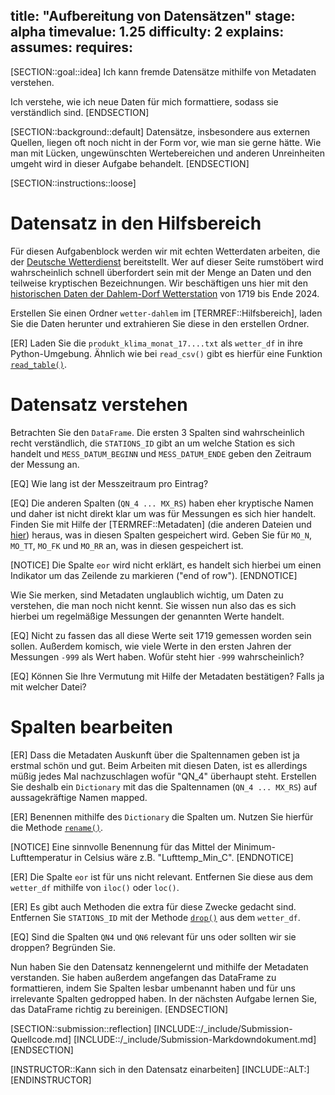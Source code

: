 title: "Aufbereitung von Datensätzen"
stage: alpha
timevalue: 1.25
difficulty: 2
explains:
assumes:
requires:
---

[SECTION::goal::idea]
Ich kann fremde Datensätze mithilfe von Metadaten verstehen.

Ich verstehe, wie ich neue Daten für mich formattiere, sodass sie verständlich sind.
[ENDSECTION]


[SECTION::background::default]
Datensätze, insbesondere aus externen Quellen, liegen oft noch nicht in der Form vor,
wie man sie gerne hätte. Wie man mit Lücken, ungewünschten Wertebereichen und anderen Unreinheiten
umgeht wird in dieser Aufgabe behandelt.
[ENDSECTION]


[SECTION::instructions::loose]
# Datensatz in den Hilfsbereich

Für diesen Aufgabenblock werden wir mit echten Wetterdaten arbeiten, die der 
[Deutsche Wetterdienst](https://opendata.dwd.de/climate_environment/CDC) 
bereitstellt.
Wer auf dieser Seite rumstöbert wird wahrscheinlich schnell überfordert sein mit der Menge an
Daten und den teilweise kryptischen Bezeichnungen.
Wir beschäftigen uns hier mit den
[historischen Daten der Dahlem-Dorf Wetterstation](https://opendata.dwd.de/climate_environment/CDC/observations_germany/climate/monthly/kl/historical/monatswerte_KL_00400_18890101_20241231_hist.zip)
von 1719 bis Ende 2024.

Erstellen Sie einen Ordner `wetter-dahlem` im [TERMREF::Hilfsbereich],
laden Sie die Daten herunter und extrahieren Sie diese in den erstellen Ordner.

[ER] Laden Sie die `produkt_klima_monat_17....txt` als `wetter_df` in ihre Python-Umgebung.
Ähnlich wie bei `read_csv()` gibt es hierfür eine Funktion
[`read_table()`](https://pandas.pydata.org/docs/reference/api/pandas.read_table.html#pandas.read_table).

# Datensatz verstehen

Betrachten Sie den `DataFrame`.
Die ersten 3 Spalten sind wahrscheinlich recht verständlich, 
die `STATIONS_ID` gibt an um welche Station es sich handelt und
`MESS_DATUM_BEGINN` und `MESS_DATUM_ENDE`  geben den Zeitraum der Messung an.

[EQ] Wie lang ist der Messzeitraum pro Eintrag?

[EQ] Die anderen Spalten (`QN_4 ... MX_RS`) haben eher kryptische Namen und daher ist nicht direkt
klar um was für Messungen es sich hier handelt.
Finden Sie mit Hilfe der [TERMREF::Metadaten] (die anderen Dateien und 
[hier](https://opendata.dwd.de/climate_environment/CDC/observations_germany/climate/monthly/kl/BESCHREIBUNG_obsgermany-climate-monthly-kl_de.pdf)) 
heraus, was in diesen Spalten gespeichert wird.
Geben Sie für `MO_N`, `MO_TT`, `MO_FK` und `MO_RR` an, was in diesen gespeichert ist.

[NOTICE]
Die Spalte `eor` wird nicht erklärt, es handelt sich hierbei um einen Indikator um das Zeilende
zu markieren ("end of row").
[ENDNOTICE]

Wie Sie merken, sind Metadaten unglaublich wichtig, um Daten zu verstehen, die man noch nicht kennt.
Sie wissen nun also das es sich hierbei um regelmäßige Messungen der genannten Werte handelt.

[EQ] Nicht zu fassen das all diese Werte seit 1719 gemessen worden sein sollen. 
Außerdem komisch, wie viele Werte in den ersten Jahren der Messungen `-999` als Wert haben.
Wofür steht hier `-999` wahrscheinlich?

[EQ] Können Sie Ihre Vermutung mit Hilfe der Metadaten bestätigen? Falls ja mit welcher Datei?

# Spalten bearbeiten

[ER] Dass die Metadaten Auskunft über die Spaltennamen geben ist ja erstmal schön und gut.
Beim Arbeiten mit diesen Daten, ist es allerdings müßig jedes Mal nachzuschlagen wofür "QN_4"
überhaupt steht. 
Erstellen Sie deshalb ein `Dictionary` mit das die Spaltennamen  (`QN_4 ... MX_RS`) 
auf aussagekräftige Namen mapped.

[ER] Benennen mithilfe des `Dictionary` die Spalten um.
Nutzen Sie hierfür die Methode
[`rename()`](https://pandas.pydata.org/docs/reference/api/pandas.DataFrame.rename.html#pandas.DataFrame.rename).

[NOTICE]
Eine sinnvolle Benennung für das Mittel der Minimum-Lufttemperatur in Celsius wäre z.B. "Lufttemp_Min_C".
[ENDNOTICE]

[ER] Die Spalte `eor` ist für uns nicht relevant. 
Entfernen Sie diese aus dem `wetter_df` mithilfe von `iloc()` oder `loc()`.

[ER] Es gibt auch Methoden die extra für diese Zwecke gedacht sind.
Entfernen Sie `STATIONS_ID` mit der Methode 
[`drop()`](https://pandas.pydata.org/docs/reference/api/pandas.DataFrame.drop.html#pandas.DataFrame.drop)
aus dem `wetter_df`.

[EQ] Sind die Spalten `QN4` und `QN6` relevant für uns oder sollten wir sie droppen?
Begründen Sie.

Nun haben Sie den Datensatz kennengelernt und mithilfe der Metadaten verstanden.
Sie haben außerdem angefangen das DataFrame zu formattieren, indem Sie Spalten lesbar umbenannt
haben und für uns irrelevante Spalten gedropped haben.
In der nächsten Aufgabe lernen Sie, das DataFrame richtig zu bereinigen.
[ENDSECTION]


[SECTION::submission::reflection]
[INCLUDE::/_include/Submission-Quellcode.md]
[INCLUDE::/_include/Submission-Markdowndokument.md]
[ENDSECTION]

[INSTRUCTOR::Kann sich in den Datensatz einarbeiten]
[INCLUDE::ALT:]
[ENDINSTRUCTOR]
